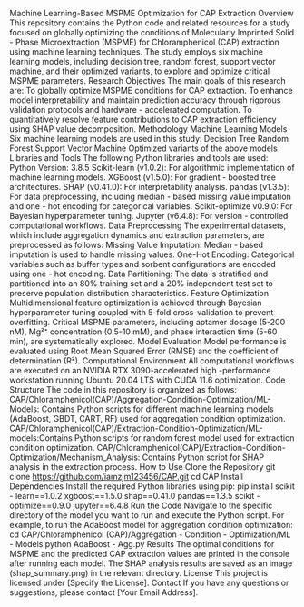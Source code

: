 Machine Learning-Based MSPME Optimization for CAP Extraction
Overview
This repository contains the Python code and related resources for a study focused on globally optimizing the conditions of Molecularly Imprinted Solid - Phase Microextraction (MSPME) for Chloramphenicol (CAP) extraction using machine learning techniques. The study employs six machine learning models, including decision tree, random forest, support vector machine, and their optimized variants, to explore and optimize critical MSPME parameters.
Research Objectives
The main goals of this research are:
To globally optimize MSPME conditions for CAP extraction.
To enhance model interpretability and maintain prediction accuracy through rigorous validation protocols and hardware - accelerated computation.
To quantitatively resolve feature contributions to CAP extraction efficiency using SHAP value decomposition.
Methodology
Machine Learning Models
Six machine learning models are used in this study:
Decision Tree
Random Forest
Support Vector Machine
Optimized variants of the above models
Libraries and Tools
The following Python libraries and tools are used:
Python Version: 3.8.5
Scikit-learn (v1.0.2): For algorithmic implementation of machine learning models.
XGBoost (v1.5.0): For gradient - boosted tree architectures.
SHAP (v0.41.0): For interpretability analysis.
pandas (v1.3.5): For data preprocessing, including median - based missing value imputation and one - hot encoding for categorical variables.
Scikit-optimize v0.9.0: For Bayesian hyperparameter tuning.
Jupyter (v6.4.8): For version - controlled computational workflows.
Data Preprocessing
The experimental datasets, which include aggregation dynamics and extraction parameters, are preprocessed as follows:
Missing Value Imputation: Median - based imputation is used to handle missing values.
One-Hot Encoding: Categorical variables such as buffer types and sorbent configurations are encoded using one - hot encoding.
Data Partitioning: The data is stratified and partitioned into an 80% training set and a 20% independent test set to preserve population distribution characteristics.
Feature Optimization
Multidimensional feature optimization is achieved through Bayesian hyperparameter tuning coupled with 5-fold cross-validation to prevent overfitting. Critical MSPME parameters, including aptamer dosage (5-200 nM), Mg²⁺ concentration (0.5-10 mM), and phase interaction time (5-60 min), are systematically explored.
Model Evaluation
Model performance is evaluated using Root Mean Squared Error (RMSE) and the coefficient of determination (R²).
Computational Environment
All computational workflows are executed on an NVIDIA RTX 3090-accelerated high -performance workstation running Ubuntu 20.04 LTS with CUDA 11.6 optimization.
Code Structure
The code in this repository is organized as follows:
CAP/Chloramphenicol(CAP)/Aggregation-Condition-Optimization/ML-Models: Contains Python scripts for different machine learning models (AdaBoost, GBDT, CART, RF) used for aggregation condition optimization.
CAP/Chloramphenicol(CAP)/Extraction-Condition-Optimization/ML-models:Contains Python scripts for random forest model used for extraction condition optimization.
CAP/Chloramphenicol(CAP)/Extraction-Condition-Optimization/Mechanism_Analysis: Contains Python script for SHAP analysis in the extraction process.
How to Use
Clone the Repository
git clone https://github.com/iamzjm123456/CAP.git cd CAP
Install Dependencies
Install the required Python libraries using pip:
pip install scikit - learn==1.0.2 xgboost==1.5.0 shap==0.41.0 pandas==1.3.5 scikit - optimize==0.9.0 jupyter==6.4.8
Run the Code
Navigate to the specific directory of the model you want to run and execute the Python script. For example, to run the AdaBoost model for aggregation condition optimization:
cd CAP/Chloramphenicol (CAP)/Aggregation - Condition - Optimization/ML - Models python AdaBoost - Agg.py
Results
The optimal conditions for MSPME and the predicted CAP extraction values are printed in the console after running each model. The SHAP analysis results are saved as an image (shap_summary.png) in the relevant directory.
License
This project is licensed under [Specify the License].
Contact
If you have any questions or suggestions, please contact [Your Email Address].
